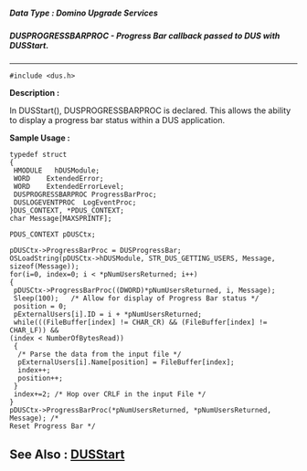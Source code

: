##### Data Type : Domino Upgrade Services
##### DUSPROGRESSBARPROC - Progress Bar callback passed to DUS with DUSStart.
---
```
#include <dus.h>
```
**Description :**

In DUSStart(), DUSPROGRESSBARPROC is declared.  This allows the ability to 
display a progress bar status within a DUS application.

**Sample Usage :**
```
typedef struct
{
 HMODULE   hDUSModule;
 WORD    ExtendedError;
 WORD    ExtendedErrorLevel;
 DUSPROGRESSBARPROC ProgressBarProc;
 DUSLOGEVENTPROC  LogEventProc;
}DUS_CONTEXT, *PDUS_CONTEXT;
char Message[MAXSPRINTF];

PDUS_CONTEXT pDUSCtx;

pDUSCtx->ProgressBarProc = DUSProgressBar;
OSLoadString(pDUSCtx->hDUSModule, STR_DUS_GETTING_USERS, Message, 
sizeof(Message));
for(i=0, index=0; i < *pNumUsersReturned; i++) 
{
 pDUSCtx->ProgressBarProc((DWORD)*pNumUsersReturned, i, Message);
 Sleep(100);   /* Allow for display of Progress Bar status */
 position = 0; 
 pExternalUsers[i].ID = i + *pNumUsersReturned;
 while(((FileBuffer[index] != CHAR_CR) && (FileBuffer[index] != CHAR_LF)) && 
(index < NumberOfBytesRead))
 {  
  /* Parse the data from the input file */
  pExternalUsers[i].Name[position] = FileBuffer[index];
  index++;
  position++;
 }
 index+=2; /* Hop over CRLF in the input File */
}
pDUSCtx->ProgressBarProc(*pNumUsersReturned, *pNumUsersReturned, Message); /* 
Reset Progress Bar */
```
**See Also :**
[DUSStart](/domino-c-api-docs/reference/Func/DUSStart)
---
